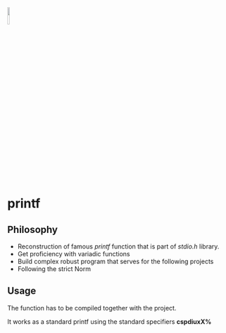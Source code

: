 <img src="https://github.com/melqiades/printf/assets/142016602/9b66697e-f781-4976-bd85-0dd6eb0c27ea" width=10%>

# printf

## Philosophy

* Reconstruction of famous _printf_ function that is part of _stdio.h_ library.
* Get proficiency with variadic functions
* Build complex robust program that serves for the following projects
* Following the strict Norm

 ## Usage
The function has to be compiled together with the project. 

It works as a standard printf using the standard specifiers __cspdiuxX%__
